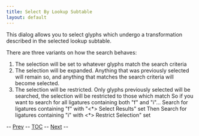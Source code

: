 ```yaml
---
title: Select By Lookup Subtable
layout: default
---
```


This dialog allows you to select glyphs which undergo a transformation
described in the selected lookup subtable.

There are three variants on how the search behaves:

1.  The selection will be set to whatever glyphs match the search
    criteria
2.  The selection will be expanded. Anything that was previously
    selected will remain so, and anything that matches the search
    criteria will become selected.
3.  The selection will be restricted. Only glyphs previously selected
    will be searched, the selection will be restricted to those which
    match
     So if you want to search for all ligatures containing both "f" and
    "i"...
     Search for ligatures containing "f" with "\<\*\> Select Results"
    set
     Then Search for ligatures containing "i" with \<\*\> Restrict
    Selection" set

-- [Prev](editmenu.html) -- [TOC](overview.html) --
[Next](editmenu.html) --


